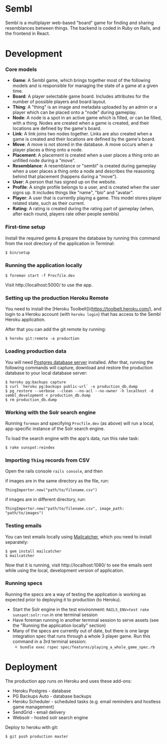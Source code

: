 # Sembl

Sembl is a multiplayer web-based "board" game for finding and sharing resemblances between things. The backend is coded in Ruby on Rails, and the frontend in React.

# Development

### Core models

* __Game__: A Sembl game, which brings together most of the following models and is responsible for managing the state of a game at a given time.
* __Board__: A player selectable game board. Includes attributes for the number of possible players and board layout.
* __Thing__: A "thing" is an image and metadata uploaded by an admin or a player which can be placed onto a "node" during gameplay.
* __Node__: A node is a spot in an active game which is filled, or can be filled, with a thing. Nodes are created when a game is created, and their locations are defined by the game's board.
* __Link__: A link joins two nodes together. Links are also created when a game is created and their locations are defined by the game's board.
* __Move__: A move is not stored in the database. A move occurs when a player places a thing onto a node.
* __Placement__: A placement is created when a user places a thing onto an unfilled node during a "move".
* __Resemblance__: A resemblance or "sembl" is created during gameplay when a user places a thing onto a node and describes the reasoning behind that placement (happens during a "move").
* __User__: A person that has signed up on the website.
* __Profile__: A single profile belongs to a user, and is created when the user signs up. It includes things like "name", "bio" and "avatar".
* __Player__: A user that is currently playing a game. This model stores player related state, such as their current.
* __Rating__: A rating is created during the rating part of gameplay (when, after each round, players rate other people sembls)

### First-time setup

Install the required gems & prepare the database by running this command from the root directory of the application in Terminal:

    $ bin/setup

### Running the application locally

    $ foreman start -f Procfile.dev

Visit http://localhost:5000/ to use the app.

### Setting up the production Heroku Remote

You need to install the [Heroku Toolbelt])(https://toolbelt.heroku.com/), and login to a Heroku account (with `heroku login`) that has access to the Sembl Heroku application.

After that you can add the git remote by running:

    $ heroku git:remote -a production

### Loading production data

You will need [Postgres database server](http://www.postgresql.org/download/) installed. After that, running the following commands will capture, download and restore the production database to your local database server:

    $ heroku pg:backups capture
    $ curl `heroku pg:backups public-url` -o production_db.dump
    $ pg_restore --verbose --clean --no-acl --no-owner -h localhost -d sembl_development < production_db.dump
    $ rm production_db.dump

### Working with the Solr search engine

Running `foreman` and specifying `Procfile.dev` (as above) will run a local, app-specific instance of the Solr search engine.

To load the search engine with the app's data, run this rake task:

    $ rake sunspot:reindex

### Importing `Thing` records from CSV

Open the rails console `rails console`, and then

if images are in the same directory as the file, run:

    ThingImporter.new("path/to/filename.csv")

if images are in different directory, run:

    ThingImporter.new("path/to/filename.csv", image_path: "path/to/images")

### Testing emails

You can test emails locally using [Mailcatcher](http://mailcatcher.me/), which you need to install separately:

    $ gem install mailcatcher
    $ mailcatcher

Now that it is running, visit http://localhost:1080/ to see the emails sent while using the local, development version of application.

### Running specs

Running the specs are a way of testing the application is working as expected prior to deploying it to production (to Heroku).

* Start the Solr engine in the test environment: `RAILS_ENV=test rake sunspot:solr:run` in one terminal session
* Have foreman running in another terminal session to serve assets (see the "Running the application locally" section)
* Many of the specs are currently out of date, but there is one large integration spec that runs through a whole 3 player game. Run this command in a 3rd terminal session:
  * `bundle exec rspec spec/features/playing_a_whole_game_spec.rb`

# Deployment

The production app runs on Heroku and uses these add-ons:

* Heroku Postgres - database
* PG Backups Auto - database backups
* Heroku Scheduler - scheduled tasks (e.g. email reminders and hostless game management)
* SendGrid - email delivery
* Websolr - hosted solr search engine

Deploy to heroku with git:

    $ git push production master
